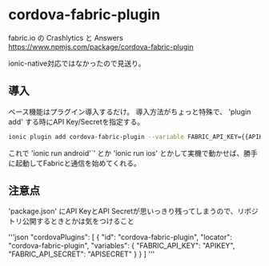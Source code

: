 

# cordova-fabric-plugin
fabric.io の Crashlytics と Answers
https://www.npmjs.com/package/cordova-fabric-plugin

ionic-native対応ではなかったので見送り。

## 導入

ベース機能はプラグイン導入するだけ。
導入方法がちょっと特殊で、 'plugin add' する時にAPI Key/Secretを指定する。

```sh
ionic plugin add cordova-fabric-plugin --variable FABRIC_API_KEY={{APIKEY}} --variable FABRIC_API_SECRET={{APISECRET}}
```

これで 'ionic run android'`' とか 'ionic run ios' とかして実機で動かせば、勝手に起動してFabricと通信を始めてくれる。


## 注意点

'package.json' にAPI KeyとAPI Secretが思いっきり残ってしまうので、リポジトリ公開するときとかは気をつけること

'''json
"cordovaPlugins": [
  {
    "id": "cordova-fabric-plugin",
    "locator": "cordova-fabric-plugin",
    "variables": {
      "FABRIC_API_KEY": "APIKEY",
      "FABRIC_API_SECRET": "APISECRET"
    }
  }
]
'''
